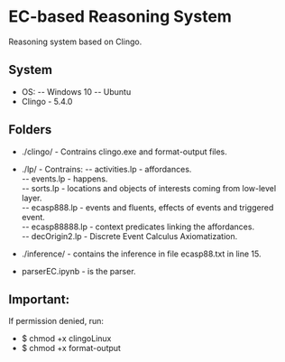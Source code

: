 # EC-based Reasoning System
Reasoning system based on Clingo.

## System
- OS:
    -- Windows 10
    -- Ubuntu
- Clingo - 5.4.0

## Folders
- ./clingo/ - Contrains clingo.exe and format-output files.
- ./lp/ - Contrains:
    -- activities.lp - affordances.  
    -- events.lp - happens.  
    -- sorts.lp - locations and objects of interests coming from low-level layer.  
    -- ecasp888.lp - events and fluents, effects of events and triggered event.  
    -- ecasp88888.lp - context predicates linking the affordances.  
    -- decOrigin2.lp - Discrete Event Calculus Axiomatization.    
    
- ./inference/ - contains the inference in file ecasp88.txt in line 15.  

- parserEC.ipynb - is the parser.  


## Important:
If permission denied, run:  
- $ chmod +x clingoLinux  
- $ chmod +x format-output